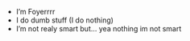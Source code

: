 - I’m Foyerrrr
- I do dumb stuff (I do nothing)
- I’m not realy smart but... yea nothing im not smart

<!---
Foyerrrr/Foyerrrr is a ✨ special ✨ repository because its `README.md` (this file) appears on your GitHub profile.
You can click the Preview link to take a look at your changes.
--->
